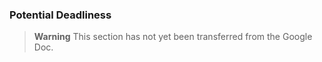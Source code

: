 ### Potential Deadliness

> **Warning**
> This section has not yet been transferred from the Google Doc.
